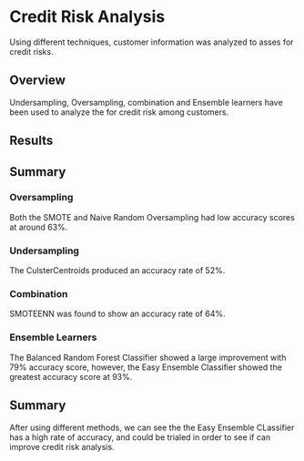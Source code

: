 # Credit Risk Analysis
Using different techniques, customer information was analyzed to asses for credit risks.

## Overview
Undersampling, Oversampling, combination and Ensemble learners have been used to analyze the for credit risk among customers. 



## Results



## Summary

### Oversampling
Both the SMOTE and Naive Random Oversampling had low accuracy scores at around 63%.

### Undersampling
The CulsterCentroids produced an accuracy rate of 52%.

### Combination
SMOTEENN was found to show an accuracy rate of 64%.

### Ensemble Learners
The Balanced Random Forest Classifier showed a large improvement with 79% accuracy score, however, the Easy Ensemble Classifier showed the greatest accuracy score at 93%.

## Summary
After using different methods, we can see the the Easy Ensemble CLassifier has a high rate of accuracy, and could be trialed in order to see if can improve credit risk analysis.
